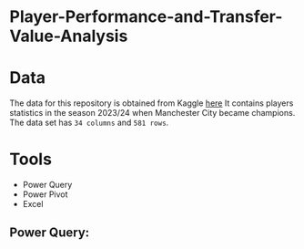 # Player-Performance-and-Transfer-Value-Analysis

# Data
The data for this repository is obtained from Kaggle [here](https://www.kaggle.com/datasets/orkunaktas/premier-league-all-players-stats-2324) It contains players statistics in the season 2023/24 when Manchester City became champions. The data set has `34 columns` and `581 rows`.

# Tools
- Power Query
- Power Pivot
- Excel

**Power Query**:
- 
